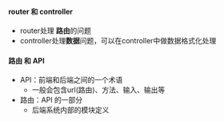 #### router 和 controller
- router处理 **路由**的问题
- controller处理**数据**问题，可以在controller中做数据格式化处理

#### 路由 和 API
- API：前端和后端之间的一个术语
    - 一般会包含url(路由)、方法、输入、输出等
- 路由：API 的一部分
    - 后端系统内部的模块定义